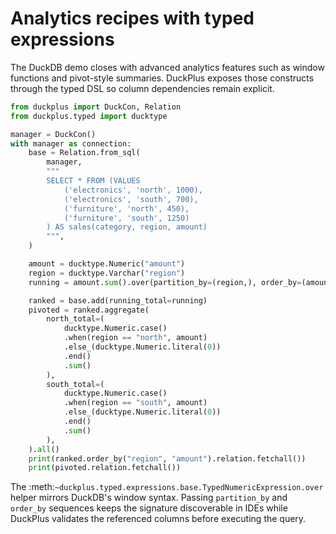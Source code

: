 # Analytics recipes with typed expressions

The DuckDB demo closes with advanced analytics features such as window functions
and pivot-style summaries. DuckPlus exposes those constructs through the typed
DSL so column dependencies remain explicit.

```python
from duckplus import DuckCon, Relation
from duckplus.typed import ducktype

manager = DuckCon()
with manager as connection:
    base = Relation.from_sql(
        manager,
        """
        SELECT * FROM (VALUES
            ('electronics', 'north', 1000),
            ('electronics', 'south', 700),
            ('furniture', 'north', 450),
            ('furniture', 'south', 1250)
        ) AS sales(category, region, amount)
        """,
    )

    amount = ducktype.Numeric("amount")
    region = ducktype.Varchar("region")
    running = amount.sum().over(partition_by=(region,), order_by=(amount.desc(),))

    ranked = base.add(running_total=running)
    pivoted = ranked.aggregate(
        north_total=(
            ducktype.Numeric.case()
            .when(region == "north", amount)
            .else_(ducktype.Numeric.literal(0))
            .end()
            .sum()
        ),
        south_total=(
            ducktype.Numeric.case()
            .when(region == "south", amount)
            .else_(ducktype.Numeric.literal(0))
            .end()
            .sum()
        ),
    ).all()
    print(ranked.order_by("region", "amount").relation.fetchall())
    print(pivoted.relation.fetchall())
```

The :meth:`~duckplus.typed.expressions.base.TypedNumericExpression.over`
helper mirrors DuckDB's window syntax. Passing ``partition_by`` and ``order_by``
sequences keeps the signature discoverable in IDEs while DuckPlus validates the
referenced columns before executing the query.
